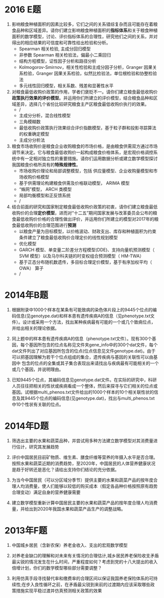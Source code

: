 # 2016 E题

1. 影响粮食种植面积的因素比较多，它们之间的关系错综复杂而且可能存在着粮食品种和区域差异。请你们建立影响粮食种植面积的**指标体系**和关于粮食种植面积的数学模型，讨论、评价指标体系的合理性，研究他们之间的关系，并对得出的相应结果的可信度和可靠性给出检验和分析。
    - Spearman 相关检验, 主成分回归模型
    - 非参数 Spearman 相关检验法，偏最小二乘回归
    - 结构方程模型，证性因子分析和路径分析
    - Kolmogorov-Smirnov，相关性检验和主成分因子分析，Granger 因果关系检验，Granger 因果关系检验，似然比检验法，单位根检验和协整检验法
    - 多元线性回归模型，相关系数、残差和显著性水平
2. 对粮食最低收购价政策的作用，学者们褒贬不一。请你们建立粮食最低收购价**政策执行效果的评价模型**。并运用你们所建立的评价模型，结合粮食品种和区域差异，选择几个省份比较研究粮食主产区粮食最低收购价执行的效果。
    - /
    - 主成分分析，混合线性模型
    - 三角模糊数
    - 最低收购价政策执行效果综合评价指数模型，基于粒子群和投影寻踪算法的权重确定模型
    - 主成分分析法
3. 粮食市场收购价是粮食企业收购粮食的市场价格，是由粮食供需双方通过市场调节来决定。它与粮食最低收购价一起构成粮食价格体系，是宏观价格调控系统中有一定相对独立性的重要措施。请你们运用数据分析或建立数学模型探讨我国粮食价格所具有的**特殊规律性**。
    - 市场收购价理论和局部调整模型，包括 供应量模型、企业收购量模型和市场收购价格模型
    - 基于供需理论构建粮食供需及价格联动模型， ARIMA 模型
    - “蛛网”模型， ARCH 类模型
    - 局部均衡模型和正反馈系统
    - /
4. 结合前面的研究和国家制定粮食最低收购价政策的初衷，请你们建立粮食最低收购价的合理**定价模型**，进而对“十二五”期间国家发展与改革委员会公布的粮食最低收购价价格的合理性做出评价，并运用你们所建立的模型对2017年的粮食最低收购价的合理范围进行**预测**
    - 以粮食产量为目标模型，以价格波动、财政支出、库存和种植面积为约束条件建立了粮食最低收购价合理定价的线性规划模型
    - 优化模型
    -  GARCH 模型、单变量二阶差分方程模型(DDE)、支持向量机预测模型（ SVM 模型）以及马尔科夫链的时变权组合预测模型（ HM-TWA）
    - 基于正态分布随机数遗传，多目标合理定价模型，基于有序加权平均（ OWA） 算子
    - /

# 2014年B题

1. 根据附录中1000个样本在某条有可能致病的染色体片段上的9445个位点的编码信息(见genotype.dat)和样本患有遗传疾病A的信息（见phenotype.txt文件）。设计或采用一个方法，找出某种疾病最有可能的一个或几个致病位点，并给出相关的理论依据。

2. 同上题中的样本患有遗传疾病A的信息（phenotype.txt文件）。现有300个基因，每个基因所包含的位点名称见文件夹gene_info中的300个dat文件，每个dat文件列出了对应基因所包含的位点(位点信息见文件genotype.dat)。由于可以把基因理解为若干个位点组成的集合，遗传疾病与基因的关联性可以由基因中                                              包含的位点的全集或其子集合表现出来请找出与疾病最有可能相关的一个或几个基因，并说明理由。

3. 已知9445个位点，其编码信息见genotype.dat文件。在实际的研究中，科研人员往往把相关的性状或疾病看成一个整体，然后来探寻与它们相关的位点或基因。试根据multi_phenos.txt文件给出的1000个样本的10个相关联性状的信息及其9445个位点的编码信息(见genotype.dat)，找出与multi_phenos.txt中10个性状有关联的位点。

# 2014年D题
1. 筛选出主要的水果和蔬菜品种，并尝试用多种方法建立数学模型对其消费量进行估计，研究其发展趋势

2. 评价中国居民目前矿物质、维生素、膳食纤维等营养的年摄入水平是否合理。按照水果和蔬菜近期的消费趋势，至2020年，中国居民的人体营养健康状况是趋于好转还是恶化？请给出支持你们结论的充分依据。

3. 为当今中国居民（可以分区域分季节）提供主要的水果和蔬菜产品的按年度合理人均消费量，使人们能够以较低的购买成本（假定各品种价格按照原有趋势合理变动）满足自身的营养健康需要

4. 建立数学模型重新计算中国居民主要的水果和蔬菜产品的按年度合理人均消费量，并给出到2020年我国水果和蔬菜产品生产的调整战略。

# 2013年F题

1. 中国城乡居民（含新农保）养老金收入、支出的宏观数学模型

2. 对养老金缺口的理解和对未来有关情况的合理估计,城乡居民养老保险收支矛盾最尖锐的情况发生在什么时间，严重程度如何？考虑到党的十八大提出的收入倍增计划，你们的数学模型哪些部分需要调整？

3. 利用仿真手段寻找替代率和缴费率的合理区间以保证我国养老保险体系的可持续性;在步入良性循环之前，在矛盾最尖锐到来前的过渡期内应该采取哪些政策措施实现平稳过渡并仿真预测相关政策的效果